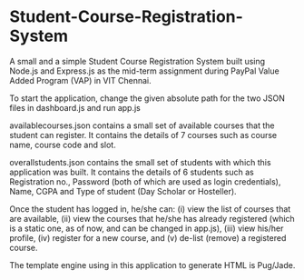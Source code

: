 # Student-Course-Registration-System
A small and a simple Student Course Registration System built using Node.js and Express.js as the mid-term assignment during PayPal Value Added Program (VAP) in VIT Chennai. 

To start the application, change the given absolute path for the two JSON files in dashboard.js and run app.js 

availablecourses.json contains a small set of available courses that the student can register. It contains the details of 7 courses such as course name, course code and slot. 

overallstudents.json contains the small set of students with which this application was built. It contains the details of 6 students such as Registration no., Password (both of which are used as login credentials), Name, CGPA and Type of student (Day Scholar or Hosteller). 

Once the student has logged in, he/she can:
(i) view the list of courses that are available, 
(ii) view the courses that he/she has already registered (which is a static one, as of now, and can be changed in app.js), 
(iii) view his/her profile, 
(iv) register for a new course, and
(v) de-list (remove) a registered course.

The template engine using in this application to generate HTML is Pug/Jade. 

